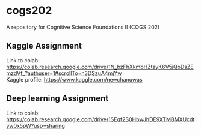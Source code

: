 # cogs202
A repository for Cognitive Science Foundations II (COGS 202)

## Kaggle Assignment
Link to colab: https://colab.research.google.com/drive/1N_bzFhXkmbHZtayK6V5jQoDsZEmzdVf_?authuser=1#scrollTo=n3DSzuA4mjYw \
Kaggle profile: https://www.kaggle.com/newchanuwas

## Deep learning Assignment
Link to colab: https://colab.research.google.com/drive/1SEqf2S0HbwJhDE9XTMBMXUcdtyw0x5pW?usp=sharing
